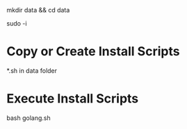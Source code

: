 mkdir data && cd data

sudo -i

# Copy or Create Install Scripts
*.sh in data folder
# Execute Install Scripts
bash golang.sh
